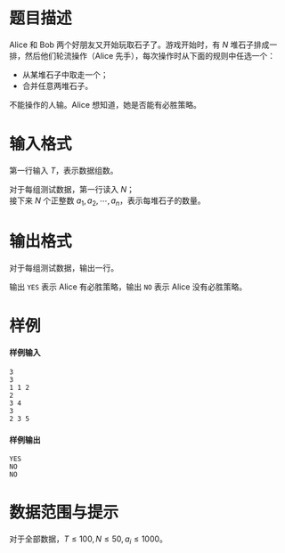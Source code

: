 
# 题目描述

Alice 和 Bob 两个好朋友又开始玩取石子了。游戏开始时，有 $N$ 堆石子排成一排，然后他们轮流操作（Alice 先手），每次操作时从下面的规则中任选一个：
- 从某堆石子中取走一个；
- 合并任意两堆石子。

不能操作的人输。Alice 想知道，她是否能有必胜策略。

# 输入格式

第一行输入 $T$，表示数据组数。

对于每组测试数据，第一行读入 $N$；  
接下来 $N$ 个正整数 $a_1,a_2,\cdots ,a_n$，表示每堆石子的数量。

# 输出格式

对于每组测试数据，输出一行。

输出 `YES` 表示 Alice 有必胜策略，输出 `NO` 表示 Alice 没有必胜策略。

# 样例

#### 样例输入
```plain
3
3
1 1 2
2
3 4
3
2 3 5
```
#### 样例输出
```plain
YES
NO
NO
```

# 数据范围与提示

对于全部数据，$T\le 100,N\le 50,a_i\le 1000$。

